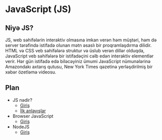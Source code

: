 # JavaScript (JS)

## Niyə JS?

JS, web səhifələrin interaktiv olmasına imkan verən həm müştəri, həm də server tərəfində istifadə olunan mətn əsaslı bir proqramlaşdırma dilidir. HTML və CSS veb səhifələrə struktur və üslub verən dillər olduqda, JavaScript veb səhifələrə bir istifadəçini cəlb edən interaktiv elementlər verir. Hər gün istifadə edə biləcəyiniz ümumi JavaScript nümunələrinə Amazondakı axtarış qutusu, New York Times qəzetinə yerləşdirilmiş bir xəbər özetləmə videosu.

## Plan

- JS nədir?
  - [Giriş](Core/Giris.md)
  - [İlk anlayışlar](Core/IlkAnlayislar.md)
- Browser JavaScript
  - [Giriş](Browser/Giris.md)
- NodeJS
  - [Giriş](Node/Giris.md)


<!--
# Node.js nədir?
- Node.js açıq qaynaqlı server mühitidir
- Node.js pulsuz istifadəlidir
- Node.js müxtəlif platformalarda çalışır (Windows, Linux, Unix, Mac OS X, və s.)
- Node.js server tərəfdən JavaScript istifadə edir

# Niyə Node.js?
Node.js asinxron (bir-birindən asılı olmayaraq müxtəlif kod bloklarının icra olunması mənasını verir) proqramlaşdırma məntiqi ilə çalışır.


Fayl mübadiləsini PHP və ya ASP aşağıdakı formada həll edirlər:

- Əməliyyatı kompüterin fayl sisteminə göndərir
- Fayl sisteminin göndərilən faylın açılıb oxunmasını gözləyir
- Alınan məzmunu istifadəçiyə geri qaytarır
- Növbəti sorğu üçün artıq hazır vəziyyətə gəlir


Fayl mübadiləsini Node.js isə aşağıdakı formada həll edir: 

- Əməliyyatı kompüterin fayl sisteminə göndərir
- Növbəti sorğu üçün artıq hazır vəziyyətə gəlir
- Fayl sistemi faylı açıb oxuduqdan sonra server artıq məzmunu istifadəçiyə qaytarır
- Node.js gözləməni ləğv edir və növbəyi sorğuya keçir 

Node.js tək prosesli( verilmiş anda tək kod vahidini icra edir ), bloklanmayan, asinxron proaramlaşdırmadan istifadə edir və bu yaddaş cəhətdən çox səmərəlidir. 

# Node.js nəyə qadirdir?
- Node.js səhifə üçün dinamik məzmun yarada bilər
- Node.js serverdə faylı yarada, aça, oxuya, yaza, silə və bağlaya bilər 
- Node.js formlardan məlumat yığa bilər
- Node.js verilənlər bazasına məlumatı əlavə edə, silə və modifiyə edə bilər 

### Node.js faylı nədir?
- Node.js faylları müxtəlif hadisələr (event) üzərində icra olunacaq əməliyyatları özündə birləşdirir
- Həmin bu hadisələrə nümumə olaraq istifadəçinin serverdəki portlardan birini əldə etməsi göstərilə bilər 
- Node.js faylları hər hansısa effektə sahib olmaları üçün üabaqcadan serverə yerləşdirilməlidir 
- Node.js fayllarının sonluğu ".js" kimi qeyd olunur
***
## Node.js üçün endirilmə qaydası
Rəsmi Node.js vebsəhifəsində Node.js üçün endirilmə qaydaları qeyd olunub: <a href="https://nodejs.org" target="_blank">Endirmək üçün klikləyin</a>

## İlk anlayışlar
Kompüterinizə Node.js endirib qurlaşdırdıqdan sonra veb brauzerdə "Salam Dünya" yazısını çap edək:

"ilkFayl.js" adlı Node.js faylını yaradıb daxilinə bu kodları yazaq:

```js
var http = require('http');

http.createServer(function (req, res) {
  res.writeHead(200, {'Content-Type': 'text/html'});
  res.end('Salam Dünya!');
}).listen(8080);
```

Və bu faylı kompüterinizdə ya iş nasasında ya da öz seçdiyiniz fayl daxilində saxlayın. 

Əgər hər hansısa istifadəçi kompüterinizin 8080 portuna qoşulsa kod onlarə salamlayacaq. 

İndilik kodu başa düşyinizə ehtiyac yoxdur. Kodu daha sonra izah edəcəyik. 

<strong>əmrlər sətri</strong> (məs. <b>CMD</b>)
Node.js faylları kompüterinzin əmrlər sətri proqramı vasitəsilə başladılmalıdır. 

Həmin bu programı açmaq isə əməliyyat sistemindən asılı olaraq dəyişir. Windows istifadəçiıəri üçün "Start" düyməsi sıxılır və <b>"CMD"</b> proqramı çağırılır. 

"ilkFayl.js" faylının yerləşdiyi fayla naviqasiya etdikdən sonra yaratdığımız faylı başlatmaq üçün aşağıdakı sətr yazılır: 

```
node ilkFayl.js
``` 

Artıq sizin kompüteriniz server kimi fəaliyyət göstərir!

Seçdiyiniz veb brauzer vasitəsilə <a href="http://localhost:8080" target="_blank">http://localhost:8080</a> ünvanına daxil olsanız qarşınıza "Salam Dünya!" yazısı çıxacaq.
***
# Node.js modulu nə deməkdir?
Modulları JavaScript kitabxanaları ilə bir tutmaq olar.  

### Qabaqcadan yaradılmış modullar 
Node.js sizi endirmə etmədən bir çox istifadəyə hazır kitabxanalarla təmin edir. Bu kitabxanaları "Google" vasitəsilə axtara bilərsiniz. 

## Modulların əlavə edilməsi
Modulları proqramlara əlavə etmək üçün <b>require()</b> funksiyasından istifadə olunur. 

```js
var http = require('http');
```

Bu kod vasitəsilə artıq <b>HTTP</b> modulu proqrama əlavə olunur. Artıq server yaratmaq üçün aşağıdakı kodları yazmaq bəs edəcək: 

```js 
http.createServer(function (req, res) {
  res.writeHead(200, {'Content-Type': 'text/html'});
  res.end('Salam Dünya!');
}).listen(8080);
```
## İstifadəçi tərəfindən yaradılan modullar
Siz öz modullarınızı asanlıqla yaradıb proqrama əlavə edə bilərsiniz. 

Aşağıdakı kod vasitəsilə tarix və zaman qaytaran modulu yaratmaq mümkündür:


Nümunə:
```js 
exports.tarixZaman= function () {
  return Date();
};
```
<b>exports</b> vasitəsilə modulu proqramdan kənara ixrac etmək mümkündür, yəni artıq bu modul proqramdan kənarda da işləyəcək. 

Yuxarıdakı faylı "ilkModul.js" kimi yadda saxlayırıq.


## Öz yaratdığınız modulun proqrama əlavə olunması
Yuxarıdakı əməliyyatları yerinə yetirdikdən sonra yaratdığınız modulu istənilən Node.js faylında istifadə edə bilərsiniz. 

Nümunə:
```js
var http = require('http');
var dt = require('./ilkModul');

http.createServer(function (req, res) {
  res.writeHead(200, {'Content-Type': 'text/html'});
  res.write("İndiki tarix və zaman: " + dt.tarixZaman());
  res.end();
}).listen(8080);
```

<ins>*Qeyd:*</ins> modulu qovluq daxilində tapmaq üçün "./" istifadə olunur. 

Yuxarıdakı kodu "demo_modul.js" faylı kimi saxlayırıq. 

Sonda <b>CMD</b> sətrində <pre>node demo_modul.js</pre> yazıb başladərıq. Əgər hər şey düzgün olunubsa brauzerlə 8080 portuna girilsə tarix və zaman görüləcək. 

***


## Node.js Fayl serveri kimi 
Node.js fayl sistemi modulu kompüter daxilindəki fayllarla işləməyə imkan yaradır.

Fayl Sistem modulunu əlavə etmək üçün  `require()`  metodundan istifadə olunur:

```js
var  fs = require('fs');
```

Fayl Sistemi modulunun ən çox istifadə olunma məqsədləri:

- Faylların oxunulması
- Faylların yaradılması
- Faylların yenilənməsi
- Faylların silinməsi
- Faylların adlarının dəyişdirilməsi


## Faylların oxunulması

Bunun üçün `fs.readFile()` metodundan istifadə olunur. 

Fərz edək ki, Node.js faylı ilə bir qovluqda yerləşən HTML faylı var:
`demofayl1.html`

```html
<html>  
<body>  
<h1>Başlıq</h1>  
<p>Paraqraf.</p>  
</body>  
</html>
```

Bu HTML faylını oxuyub daxilindəki məzmunu istifadəçiyə qaytarmaq üçün Node.js faylı aşağıdakı koddan ibarətdir: 

Nümunə:

```js
var  http = require('http');  
var  fs = require('fs');  
http.createServer(function  (req, res) {  
fs.readFile('demofayl1.html',  function(err, data) {  
res.writeHead(200, {'Content-Type':  'text/html'});  
res.write(data);  
return  res.end();  
});  
}).listen(8080);
```

Yuxarıdakı kodu "demo_faylOxucu.js" kimi yaddaşda saxlayıb serveri başladaq: 

```bash
C:\Users\_Your Name_>node demo_readfile.js
```

## Faylların yaradılması
Fayl Sistem modulu yeni faylların yaradılması üçün aşağıdakı metodları özündə birləşdirir:

- `fs.appendFile()`
- `fs.open()`
- `fs.writeFile()`

`fs.appendFile()`  metodu mötərizə daxilində verilən məzmunu fayla əlavə edir, əgər fayl mövcud deyilsə belə həmin faylı yaradır. 

### Nümunə

`appendFile()` metodu ilə fayl yaradılması:

```js
var  fs = require('fs');  
  
fs.appendFile('yenifayl1.txt',  'Yazılacaq məzmun bura əlavə olunur',  function  (err) {  
if  (err)  throw  err;  
console.log('Yaddaşda saxlanıldı!');  
});
```

`fs.open()` metodu mötərizə daxilində ikinci arqument qəbul edir və ona uyğun nəticə verir. Əgər ikinci arqument "w" (ingilis dilindən <em>writing</em> sözünün baş hərfidir) kimi qeyd olunarsa açılacaq fayl daxilinə məlumat yazılması üçün istifadə olunacaq. Əgər bu fayl mövcud deyilsə boş fayl yaradılacaq: 

### Nümunə:

```js
var  fs = require('fs');  
  
fs.open('yenifayl2.txt',  'w',  function  (err,  file) {  
if  (err)  throw  err;  
console.log('Yaddaşda saxlanıldı!');  
});
```

`fs.writeFile()` metodu, mötərizə daxilində qeyd olunan fayl mövcuddursa onun məzmununu dəyişir. Əgər fayl mövcud deyilsə verilmiş məzmundan ibarət olunan fayl yaradılacaq: 

### Nümunə

```js
var  fs = require('fs');  
  
fs.writeFile('yenifayl3.txt',  'Qeyd olunacaq məzmun',  function  (err) {  
if  (err)  throw  err;  
console.log('Yaddaşda saxlanıldı!');  
});
```

## Faylların yenilənməsi
Fayl Sistemi modulu faylların yenilənməsi üçün aşağıdakı metodaları təqdim edir:

- `fs.appendFile()`
- `fs.writeFile()`

`fs.appendFile()` metodu verilmiş məzmunu faylın sonuna əlavə edir:

### Nümunə

"Faylın sonuna əlavə olunacaq məzmun." oxuduğunuz formada "yenifayl1.txt" faylının sonuna əlavə olunacaq:

```js
var  fs = require('fs');  
  
fs.appendFile('yenifayl1.txt',  'Faylın sonuna əlavə olunacaq məzmun.',  function  (err) {  
if  (err)  throw  err;  
console.log('Yeniləndi!');  
});
```

`fs.writeFile()` qeyd olunmuş faylı və daxilindəki məzmunu dəyişir:

### Nümunə

```js
var  fs = require('fs');  
  
fs.writeFile('yenifayl3.txt',  'Yenilənən məzmun',  function  (err) {  
if  (err)  throw  err;  
console.log('Yeniləndi!');  
});
```

## Faylların silinməsi
Hər hansısa faylı silmək üçün `fs.unlink()` metodundan istifadə olunur. 

### Nümunə

```js
var  fs = require('fs');  
  
fs.unlink('yenifayl2.txt',  function  (err) {  
if  (err)  throw  err;  
console.log('Fayl silindi!');  
});
```

## Faylların adlarının dəyişdirilməsi

Faylların adlarının dəyişdirilməsi üçün `fs.rename()` metodu istifadə olunur.

### Nümunə
"yenifayl1.txt" faylının adının "dəyişdirilmişfayl1.txt":

```js
var  fs = require('fs');  
  
fs.rename('yenifayl1.txt',  'dəyişdirilmişfayl1.txt',  function  (err) {  
if  (err)  throw  err;  
console.log('Faylın adı dəyişdirildi!');  
});
```
***
## URL modulu
URL modulu veb ünvanını oxunabilən hissəcikıərə parçalayır. 


URL modulunu əlavə etmək üçün `require()` metodu istifadə olunur:

```js
var  url = require('url');
```

URL ünvanını parçalamaq üçün `url.parse()` metodundan istifadə etmək gərəkdir. Bu method, yeni bir URL obyekti (JS terminidir) qaytarır (return edir):

Nümunə:
Veb ünvanının oxunabilən hissələrə parçalanması: 
```js
var  url = require('url');  
var  adr =  'http://localhost:8080/default.htm?year=2017&month=february';  
var  q = url.parse(adr,  true);  
  
console.log(q.host);  //'localhost:8080' qaytarır  
console.log(q.pathname);  // '/default.htm' qaytarır 
console.log(q.search);  //'?year=2017&month=february' qaytarır
  
var  qdata = q.query;  //bu obyekti qaytarır: { year: 2017, month: 'february' }  
console.log(qdata.month);  //'february' qaytarır
```

## Node.js Fayl serveri
Veb ünvanını hissələrə bölməyi öyrəndikdən sonra artıq fayl sistemi ilə birlikdə istifadə edə bilərik. 

İki ayrı HTML faylı yaradıb Node.js faylı yerləşən qovluq daxilində yaddaşda saxlayırıq. 

`yay.html`

```html
<!DOCTYPE html>  
<html>  
<body>  
<h1>Yay</h1>  
<p>Yay çox gözəldir!</p>  
</body>  
</html>
```
`winter.html`

```html
<!DOCTYPE html>  
<html>  
<body>  
<h1>Qış</h1>  
<p>Qarlı havanı sevirəm!</p>  
</body>  
</html>
```

İndi isə bu fayllardan istənilən birinin istifadəçiyə verilməsi üçün Node.js serveri yaradaq: 

`demo_faylserveri.js:`

```js
var  http = require('http');  
var  url = require('url');  
var  fs = require('fs');  
  
http.createServer(function  (req, res) {  
var  q = url.parse(req.url,  true);  
var  filename =  "."  + q.pathname;  
fs.readFile(filename,  function(err, data) {  
if  (err) {  
res.writeHead(404, {'Content-Type':  'text/html'});  
return  res.end("404 Məzmun tapılmadı");  
}  
res.writeHead(200, {'Content-Type':  'text/html'});  
res.write(data);  
return  res.end();  
});  
}).listen(8080);
```
Serveri başlatmaq üçün aşağıdakı sətri yazırıq: 

```shell
C:\Users\_Your Name_>node demo_fileserver.js
```
***
-->